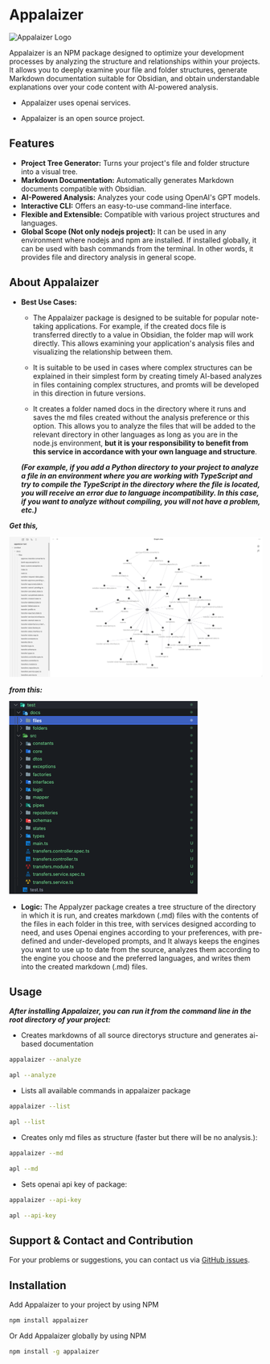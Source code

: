 # Appalaizer

![Appalaizer Logo](https://drive.google.com/file/d/1bSodei6GUb-x2uiGGSkmZ2VMToqxTKQQ/view?usp=drive_link)


Appalaizer is an NPM package designed to optimize your development processes by analyzing the structure and relationships within your projects. It allows you to deeply examine your file and folder structures, generate Markdown documentation suitable for Obsidian, and obtain understandable explanations over your code content with AI-powered analysis.

- Appalaizer uses openai services.

- Appalaizer is an open source project.

## Features

- **Project Tree Generator:** Turns your project's file and folder structure into a visual tree.
- **Markdown Documentation:** Automatically generates Markdown documents compatible with Obsidian.
- **AI-Powered Analysis:** Analyzes your code using OpenAI's GPT models.
- **Interactive CLI:** Offers an easy-to-use command-line interface.
- **Flexible and Extensible:** Compatible with various project structures and languages.
- **Global Scope (Not only nodejs project):** It can be used in any environment where nodejs and npm are installed. If installed globally, it can be used with bash commands from the terminal. In other words, it provides file and directory analysis in general scope.

## About Appalaizer

- **Best Use Cases:** 
  - The Appalaizer package is designed to be suitable for popular note-taking applications. For example, if the created docs file is transferred directly to a value in Obsidian, the folder map will work directly. This allows examining your application's analysis files and visualizing the relationship between them.
  
  - It is suitable to be used in cases where complex structures can be explained in their simplest form by creating timely AI-based analyzes in files containing complex structures, and promts will be developed in this direction in future versions.

  - It creates a folder named docs in the directory where it runs and saves the md files created without the analysis preference or this option. This allows you to analyze the files that will be added to the relevant directory in other languages ​​as long as you are in the node.js environment, **but it is your responsibility to benefit from this service in accordance with your own language and structure**.

  ***(For example, if you add a Python directory to your project to analyze a file in an environment where you are working with TypeScript and try to compile the TypeScript in the directory where the file is located, you will receive an error due to language incompatibility. In this case, if you want to analyze without compiling, you will not have a problem, etc.)***


***Get this,***

 ![obsidian](./img/obsidian.png)

***from this:***

 ![docs folder directory](./img/docs-folder.png)


- **Logic:** The Appalyzer package creates a tree structure of the directory in which it is run, and creates markdown (.md) files with the contents of the files in each folder in this tree, with services designed according to need, and uses Openai engines according to your preferences, with pre-defined and under-developed prompts, and It always keeps the engines you want to use up to date from the source, analyzes them according to the engine you choose and the preferred languages, and writes them into the created markdown (.md) files.

## Usage

***After installing Appalaizer, you can run it from the command line in the root directory of your project:***


- Creates markdowns of all source directorys structure and generates ai-based documentation
```sh
appalaizer --analyze
```
```sh 
apl --analyze
```


- Lists all available commands in appalaizer package
```sh
appalaizer --list
```
```sh
apl --list
```


- Creates only md files as structure (faster but there will be no analysis.):
```sh
appalaizer --md 
```
```sh
apl --md 
```


- Sets openai api key of package:
```sh
appalaizer --api-key 
```
```sh
apl --api-key 
```


## Support & Contact and Contribution

For your problems or suggestions, you can contact us via [GitHub issues](https://github.com/berkcansavur/appalaizer/issues).

## Installation

Add Appalaizer to your project by using NPM

```sh
npm install appalaizer 
```

Or Add Appalaizer globally by using NPM

```sh
npm install -g appalaizer 
```

